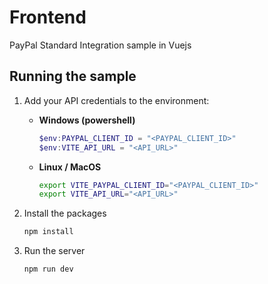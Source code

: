 # Frontend

PayPal Standard Integration sample in Vuejs

## Running the sample

1. Add your API credentials to the environment:

    - **Windows (powershell)**

        ```powershell
        $env:PAYPAL_CLIENT_ID = "<PAYPAL_CLIENT_ID>"
        $env:VITE_API_URL = "<API_URL>"
        ```

    - **Linux / MacOS**

        ```bash
        export VITE_PAYPAL_CLIENT_ID="<PAYPAL_CLIENT_ID>"
        export VITE_API_URL="<API_URL>"
        ```

2. Install the packages

    ```sh
    npm install
    ```

3. Run the server

    ```sh
    npm run dev
    ```
